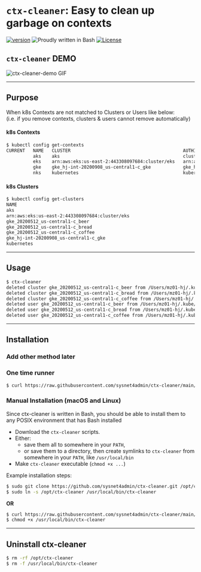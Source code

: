 # `ctx-cleaner`: Easy to clean up garbage on contexts

[![version](https://img.shields.io/badge/version-0.9-yellow.svg)](https://semver.org)
![Proudly written in Bash](https://img.shields.io/badge/written%20in-bash-ff69b4.svg)
[![License](https://img.shields.io/badge/License-Apache%202.0-blue.svg)](https://opensource.org/licenses/Apache-2.0)

## **`ctx-cleaner`** DEMO 
![ctx-cleaner-demo GIF](img/ctx-cleaner-demo.gif)

-----

## Purpose 
When k8s Contexts are not matched to Clusters or Users like below: <br/>
(i.e. if you remove contexts, clusters & users cannot remove automatically)

#### k8s Contexts
```bash 
$ kubectl config get-contexts
CURRENT   NAME   CLUSTER                                          AUTHINFO                                         NAMESPACE
          aks    aks                                              clusterUser_res_aks                              default
          eks    arn:aws:eks:us-east-2:443308097684:cluster/eks   arn:aws:eks:us-east-2:443308097684:cluster/eks
          gke    gke_hj-int-20200908_us-central1-c_gke            gke_hj-int-20200908_us-central1-c_gke
          nks    kubernetes                                       kubernetes-admin
```

#### k8s Clusters 
```bash 
$ kubectl config get-clusters
NAME
aks
arn:aws:eks:us-east-2:443308097684:cluster/eks
gke_20200512_us-central1-c_beer
gke_20200512_us-central1-c_bread
gke_20200512_us-central1-c_coffee
gke_hj-int-20200908_us-central1-c_gke
kubernetes
```

-----

## Usage

```bash
$ ctx-cleaner 
deleted cluster gke_20200512_us-central1-c_beer from /Users/mz01-hj/.kube/config
deleted cluster gke_20200512_us-central1-c_bread from /Users/mz01-hj/.kube/config
deleted cluster gke_20200512_us-central1-c_coffee from /Users/mz01-hj/.kube/config
deleted user gke_20200512_us-central1-c_beer from /Users/mz01-hj/.kube/config
deleted user gke_20200512_us-central1-c_bread from /Users/mz01-hj/.kube/config
deleted user gke_20200512_us-central1-c_coffee from /Users/mz01-hj/.kube/config
```

-----

## Installation

### Add other method later 

### One time runner 
```bash 
$ curl https://raw.githubusercontent.com/sysnet4admin/ctx-cleaner/main/ctx-cleaner | bash
```

### Manual Installation (macOS and Linux)
Since ctx-cleaner is written in Bash, you should be able to install 
them to any POSIX environment that has Bash installed

- Download the `ctx-cleaner` scripts.
- Either:
  - save them all to somewhere in your `PATH`,
  - or save them to a directory, then create symlinks to `ctx-cleaner` from
    somewhere in your `PATH`, like `/usr/local/bin`
- Make `ctx-cleaner` executable (`chmod +x ...`)

Example installation steps:

```bash
$ sudo git clone https://github.com/sysnet4admin/ctx-cleaner.git /opt/ctx-cleaner
$ sudo ln -s /opt/ctx-cleaner /usr/local/bin/ctx-cleaner
```

**OR**

```bash
$ curl https://raw.githubusercontent.com/sysnet4admin/ctx-cleaner/main/ctx-cleaner -o /usr/local/bin/ctx-cleaner
$ chmod +x /usr/local/bin/ctx-cleaner
```

-----

## Uninstall ctx-cleaner

```bash
$ rm -rf /opt/ctx-cleaner 
$ rm -f /usr/local/bin/ctx-cleaner 
```
